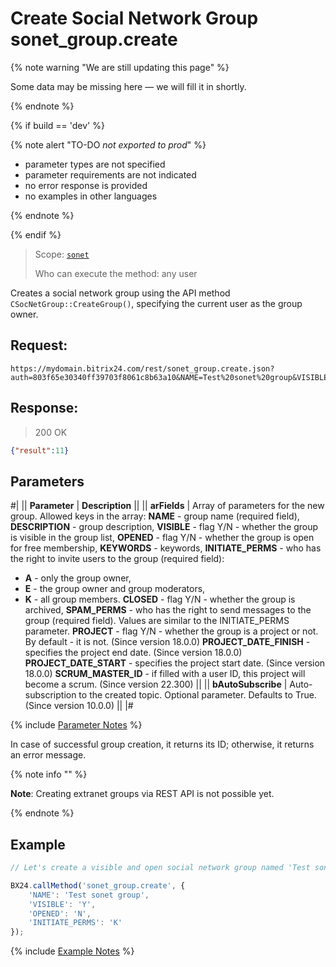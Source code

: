 # Create Social Network Group sonet_group.create

{% note warning "We are still updating this page" %}

Some data may be missing here — we will fill it in shortly.

{% endnote %}

{% if build == 'dev' %}

{% note alert "TO-DO _not exported to prod_" %}

- parameter types are not specified
- parameter requirements are not indicated
- no error response is provided
- no examples in other languages

{% endnote %}

{% endif %}

> Scope: [`sonet`](../scopes/permissions.md)
>
> Who can execute the method: any user

Creates a social network group using the API method `CSocNetGroup::CreateGroup()`, specifying the current user as the group owner.

## Request:

```http
https://mydomain.bitrix24.com/rest/sonet_group.create.json?auth=803f65e30340ff39703f8061c8b63a10&NAME=Test%20sonet%20group&VISIBLE=Y&OPENED=N&INITIATE_PERMS=K
```

## Response:

> 200 OK

```json
{"result":11}
```

## Parameters

#|
|| **Parameter** | **Description** ||
|| **arFields** | Array of parameters for the new group. Allowed keys in the array:
**NAME** - group name (required field),
**DESCRIPTION** - group description,
**VISIBLE** - flag Y/N - whether the group is visible in the group list,
**OPENED** - flag Y/N - whether the group is open for free membership,
**KEYWORDS** - keywords,
**INITIATE_PERMS** - who has the right to invite users to the group (required field):
- **A** - only the group owner,
- **E** - the group owner and group moderators,
- **K** - all group members.
**CLOSED** - flag Y/N - whether the group is archived,
**SPAM_PERMS** - who has the right to send messages to the group (required field). Values are similar to the INITIATE_PERMS parameter.
**PROJECT** - flag Y/N - whether the group is a project or not. By default - it is not. (Since version 18.0.0)
**PROJECT_DATE_FINISH** - specifies the project end date. (Since version 18.0.0)
**PROJECT_DATE_START** - specifies the project start date. (Since version 18.0.0)
**SCRUM_MASTER_ID** - if filled with a user ID, this project will become a scrum. (Since version 22.300) ||
|| **bAutoSubscribe** | Auto-subscription to the created topic. Optional parameter. Defaults to True. (Since version 10.0.0) ||
|#

{% include [Parameter Notes](../../_includes/required.md) %}

In case of successful group creation, it returns its ID; otherwise, it returns an error message.

{% note info "" %}

**Note**: Creating extranet groups via REST API is not possible yet.

{% endnote %}

## Example

```js
// Let's create a visible and open social network group named 'Test sonet group' with the right to invite new group members for all current group members

BX24.callMethod('sonet_group.create', {
    'NAME': 'Test sonet group',
    'VISIBLE': 'Y',
    'OPENED': 'N',
    'INITIATE_PERMS': 'K'
});
```
{% include [Example Notes](../../_includes/examples.md) %}